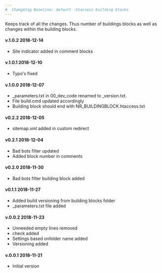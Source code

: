 ```yaml
---
#  Changelog Baseline: default .htaccess building blocks
---
```


Keeps track of all the changes. Thus number of buildings blocks as well as changes within the building blocks.

<h4>v.1.0.2 2018-12-14</h4>
<ul>
<li>Site indicator added in comment blocks</li>
</ul>

<h4>v.1.0.1 2018-12-10</h4>
<ul>
<li>Typo's fixed</li>
</ul>

<h4>v.1.0.0 2018-12-07</h4>
<ul>
<li>_parameters.txt in 00_dev_code renamed to _version.txt. </li>
<li>File build.cmd updated accordingly</li>
<li>Building block should end with NR_BUILDINGBLOCK.htaccess.txt</li> 
</ul>

<h4>v0.2.2 2018-12-05</h4>
<ul>
<li>sitemap.xml added in custom redirect</li>
</ul>

<h4>v0.2.1 2018-12-04</h4>
<ul>
<li>Bad bots filter updated</li>
<li>Added block number in comments</li> 
</ul>

<h4>v0.2.0 2018-11-30</h4>
<ul>
<li>Bad bots filter building block added</li>
</ul>

<h4>v0.1.1 2018-11-27</h4>
<ul>
<li>Added build versioning from building blocks folder</li>
<li>_parameters.txt file added</li>
</ul>

<h4>v.0.0.2 2018-11-23</h4>
<ul>
<li>Unneeded empty lines removed</li>
<li><IfModule mod_rewrite.c> check added</li>
<li>Settings based onfolder name added</li>
<li>Versioning added</li>
</ul>

<h4>v.0.0.1 2018-11-21</h4>
<ul>
<li>Initial version</li>
</ul>
